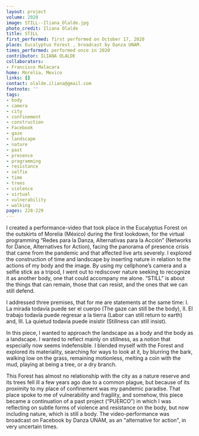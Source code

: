 ```yaml
---
layout: project
volume: 2020
image: STILL--Iliana_Olalde.jpg
photo_credit: Iliana Olalde
title: STILL
first_performed: first performed on October 17, 2020
place: Eucalyptus Forest , broadcast by Danza UNAM.
times_performed: performed once in 2020
contributor: ILIANA OLALDE
collaborators:
- Francisco Malacara
home: Morelia, Mexico
links: []
contact: olalde.iliana@gmail.com
footnote: ''
tags:
- body
- camera
- city
- confinement
- construction
- Facebook
- gaze
- landscape
- nature
- past
- presence
- programming
- resistance
- selfie
- time
- trees
- violence
- virtual
- vulnerability
- walking
pages: 228-229
---
```




I created a performance-video that took place in the Eucalyptus Forest on the outskirts of Morelia (México) during the first lookdown, for the virtual programming “Redes para la Danza, Alternativas para la Acción” (Networks for Dance, Alternatives for Action), facing the panorama of presence crisis that came from the pandemic and that affected live arts severely. I explored the construction of time and landscape by inserting nature in relation to the actions of my body and the image. By using my cellphone’s camera and a selfie stick as a tripod, I went out to rediscover nature seeking to recognize it as another body, one that could accompany me alone. “STILL” is about the things that can remain, those that can resist, and the ones that we can still defend. 

I addressed three premises, that for me are statements at the same time: I. La mirada todavía puede ser el cuerpo (The gaze can still be the body), II. El trabajo todavía puede regresar a la tierra (Labor can still return to earth) and, III. La quietud todavía puede insistir (Stillness can still insist).

In this piece, I wanted to approach the landscape as a body and the body as a landscape. I wanted to reflect mainly on stillness, as a notion that especially now seems indefensible. I blended myself with the Forest and explored its materiality, searching for ways to look at it, by blurring the bark, walking low on the grass, remaining motionless, melting a coin with the mud, playing at being a tree, or a dry branch.

This Forest has almost no relationship with the city as a nature reserve and its trees fell ill a few years ago due to a common plague, but because of its proximity to my place of confinement was my pandemic paradise. That place spoke to me of vulnerability and fragility, and somehow, this piece became a continuation of a past project (“PUERCO”) in which I was reflecting on subtle forms of violence and resistance on the body, but now including nature, which is still a body. The video-performance was broadcast on Facebook by Danza UNAM, as an "alternative for action", in very uncertain times.
